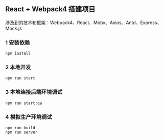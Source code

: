 ## React + Webpack4 搭建项目

涉及到的技术和框架：Webpack4、React、Mobx、Axios、Antd、Express、Mock.js

### 1 安装依赖
```shell script
npm install
```

### 2 本地开发
```shell script
npm run start
```

### 3 本地连接后端环境调试
```shell script
npm run start:qa
```

### 4 模拟生产环境调试
```shell script
npm run build
npm run server
```

